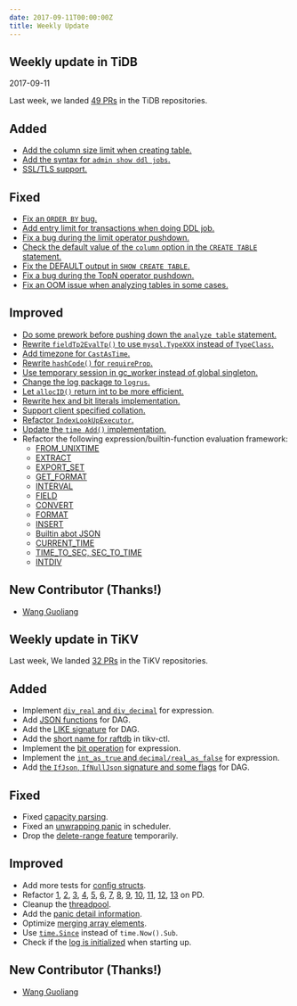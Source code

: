 ```yaml
---
date: 2017-09-11T00:00:00Z
title: Weekly Update
---
```


## Weekly update in TiDB
2017-09-11

Last week, we landed [49 PRs](https://github.com/pingcap/tidb/pulls?utf8=%E2%9C%93&q=is%3Apr%20is%3Amerged%20merged%3A2017-09-04..2017-09-10%20) in the TiDB repositories.

## Added
* [Add the column size limit when creating table.](https://github.com/pingcap/tidb/pull/4464)
* [Add the syntax for `admin show ddl jobs`.](https://github.com/pingcap/tidb/pull/4316)
* [SSL/TLS support.](https://github.com/pingcap/tidb/pull/3716)

## Fixed
* [Fix an `ORDER BY` bug.](https://github.com/pingcap/tidb/pull/4470)
* [Add entry limit for transactions when doing DDL job.](https://github.com/pingcap/tidb/pull/4458)
* [Fix a bug during the limit operator pushdown.](https://github.com/pingcap/tidb/pull/4449)
* [Check the default value of the `column` option in the `CREATE TABLE` statement.](https://github.com/pingcap/tidb/pull/4430)
* [Fix the DEFAULT output in `SHOW CREATE TABLE`.](https://github.com/pingcap/tidb/pull/4427)
* [Fix a bug during the TopN operator pushdown.](https://github.com/pingcap/tidb/pull/4420)
* [Fix an OOM issue when analyzing tables in some cases.](https://github.com/pingcap/tidb/pull/4399)


## Improved
* [Do some prework before pushing down the `analyze table` statement.](https://github.com/pingcap/tidb/pull/4471)
* [Rewrite `fieldTp2EvalTp()` to use `mysql.TypeXXX` instead of `TypeClass`.](https://github.com/pingcap/tidb/pull/4467/files)
* [Add timezone for `CastAsTime`.](https://github.com/pingcap/tidb/pull/4465)
* [Rewrite `hashCode()` for `requireProp`.](https://github.com/pingcap/tidb/pull/4460)
* [Use temporary session in gc_worker instead of global singleton.](https://github.com/pingcap/tidb/pull/4453)
* [Change the log package to `logrus`.](https://github.com/pingcap/tidb/pull/4452)
* [Let `allocID()` return int to be more efficient.](https://github.com/pingcap/tidb/pull/4441)
* [Rewrite hex and bit literals implementation.](https://github.com/pingcap/tidb/pull/4415)
* [Support client specified collation.](https://github.com/pingcap/tidb/pull/4409)
* [Refactor `IndexLookUpExecutor`.](https://github.com/pingcap/tidb/pull/4305)
* [Update the `time Add()` implementation.](https://github.com/pingcap/tidb/pull/4267)
* Refactor the following expression/builtin-function evaluation framework:
    - [FROM_UNIXTIME](https://github.com/pingcap/tidb/pull/4454)
    - [EXTRACT](https://github.com/pingcap/tidb/pull/4456)
    - [EXPORT_SET](https://github.com/pingcap/tidb/pull/4434)
    - [GET_FORMAT](https://github.com/pingcap/tidb/pull/4422)
    - [INTERVAL](https://github.com/pingcap/tidb/pull/4421)
    - [FIELD](https://github.com/pingcap/tidb/pull/4419)
    - [CONVERT](https://github.com/pingcap/tidb/pull/4417)
    - [FORMAT](https://github.com/pingcap/tidb/pull/4416)
    - [INSERT](https://github.com/pingcap/tidb/pull/4414)
    - [Builtin abot JSON](https://github.com/pingcap/tidb/pull/4367)
    - [CURRENT_TIME](https://github.com/pingcap/tidb/pull/4360)
    - [TIME_TO_SEC, SEC_TO_TIME](https://github.com/pingcap/tidb/pull/4342)
    - [INTDIV](https://github.com/pingcap/tidb/pull/4213)

## New Contributor (Thanks!)
* [Wang Guoliang](https://github.com/wgliang)

## Weekly update in TiKV

Last week, We landed [32 PRs](https://github.com/search?utf8=%E2%9C%93&q=repo%3Apingcap%2Ftikv+repo%3Apingcap%2Fpd+is%3Apr+is%3Amerged+merged%3A2017-09-04..2017-09-10&type=Issues) in the TiKV repositories.

## Added

* Implement [`div_real` and `div_decimal`](https://github.com/pingcap/tikv/pull/2243) for expression.
* Add [JSON functions](https://github.com/pingcap/tikv/pull/2246) for DAG.
* Add the [LIKE signature](https://github.com/pingcap/tikv/pull/2247) for DAG.
* Add the [short name for raftdb](https://github.com/pingcap/tikv/pull/2249) in tikv-ctl.
* Implement the [bit operation](https://github.com/pingcap/tikv/pull/2252) for expression.
* Implement the [`int_as_true` and `decimal/real_as_false`](https://github.com/pingcap/tikv/pull/2255) for expression.
* Add [the `IfJson`, `IfNullJson` signature and some flags](https://github.com/pingcap/tikv/pull/2264) for DAG.

## Fixed

* Fixed [capacity parsing](https://github.com/pingcap/tikv/pull/2251).
* Fixed an [unwrapping panic](https://github.com/pingcap/tikv/pull/2253) in scheduler.
* Drop the [delete-range feature](https://github.com/pingcap/tikv/pull/2258) temporarily.

## Improved

* Add more tests for [config structs](https://github.com/pingcap/tikv/pull/2230).
* Refactor [1](https://github.com/pingcap/pd/pull/719), [2](https://github.com/pingcap/pd/pull/720), [3](https://github.com/pingcap/pd/pull/722), [4](https://github.com/pingcap/pd/pull/724), [5](https://github.com/pingcap/pd/pull/725), [6](https://github.com/pingcap/pd/pull/727), [7](https://github.com/pingcap/pd/pull/728), [8](https://github.com/pingcap/pd/pull/729), [9](https://github.com/pingcap/pd/pull/730), [10](https://github.com/pingcap/pd/pull/731), [11](https://github.com/pingcap/pd/pull/733), [12](https://github.com/pingcap/pd/pull/737), [13](https://github.com/pingcap/pd/pull/740) on PD.
* Cleanup the [threadpool](https://github.com/pingcap/tikv/pull/2250).
* Add the [panic detail information](https://github.com/pingcap/tikv/pull/2259).
* Optimize [merging array elements](https://github.com/pingcap/pd/pull/735).
* Use [`time.Since`](https://github.com/pingcap/pd/pull/736) instead of `time.Now().Sub`.
* Check if the [log is initialized](https://github.com/pingcap/tikv/pull/2263) when starting up.

## New Contributor (Thanks!)
* [Wang Guoliang](https://github.com/wgliang)
